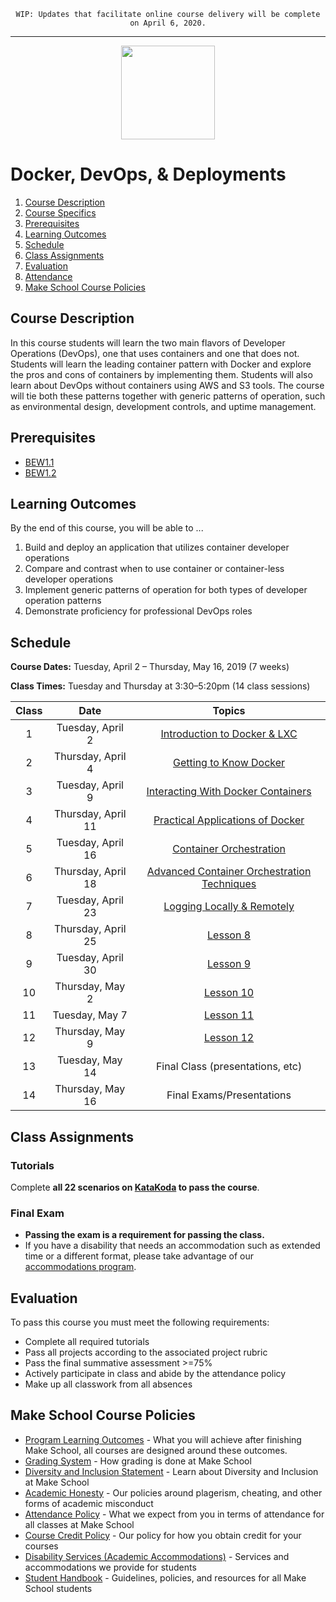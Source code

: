 <p align="center">
  <code>WIP: Updates that facilitate online course delivery will be complete on April 6, 2020.</code>
</p>
<hr>
<p align="center">
  <img src="Images/docker.svg" height="150">
</p>

# Docker, DevOps, & Deployments

1. [Course Description](#course-description)
1. [Course Specifics](#course-specifics)
1. [Prerequisites](#prerequisites)
1. [Learning Outcomes](#learning-outcomes)
1. [Schedule](#schedule)
1. [Class Assignments](#class-assignments)
1. [Evaluation](#evaluation)
1. [Attendance](#attendance)
1. [Make School Course Policies](#make-school-course-policies)

## Course Description

In this course students will learn the two main flavors of Developer Operations (DevOps), one that uses containers and one that does not. Students will learn the leading container pattern with Docker and explore the pros and cons of containers by implementing them. Students will also learn about DevOps without containers using AWS and S3 tools. The course will tie both these patterns together with generic patterns of operation, such as environmental design, development controls, and uptime management.

## Prerequisites

- [BEW1.1](https://make.sc/bew1-1)
- [BEW1.2](https://make.sc/bew1-2)

## Learning Outcomes

By the end of this course, you will be able to ...

1. Build and deploy an application that utilizes container developer operations
1. Compare and contrast when to use container or container-less developer operations
1. Implement generic patterns of operation for both types of developer operation patterns
1. Demonstrate proficiency for professional DevOps roles

## Schedule

**Course Dates:** Tuesday, April 2 – Thursday, May 16, 2019 (7 weeks)

**Class Times:** Tuesday and Thursday at 3:30–5:20pm (14 class sessions)

| Class |          Date          |                 Topics                  |
|:-----:|:----------------------:|:---------------------------------------:|
|  1 |  Tuesday, April 2                        | [Introduction to Docker & LXC](Archive/2019-T4/Lessons/Lesson1.md) |
|  2 |  Thursday, April 4                       | [Getting to Know Docker](Archive/2019-T4/Lessons/Lesson2.md) |
|  3 |  Tuesday, April 9                        | [Interacting With Docker Containers](Archive/2019-T4/Lessons/Lesson3.md) |
|  4 |  Thursday, April 11                      | [Practical Applications of Docker](Archive/2019-T4/Lessons/Lesson4.md) |
|  5 |  Tuesday, April 16                       | [Container Orchestration](Archive/2019-T4/Lessons/Lesson5.md) |
|  6 |  Thursday, April 18                      | [Advanced Container Orchestration Techniques](Archive/2019-T4/Lessons/Lesson6.md) |
|  7 |  Tuesday, April 23                       | [Logging Locally & Remotely](Archive/2019-T4/Lessons/Lesson7.md) |
|  8 |  Thursday, April 25                      | [Lesson 8](Archive/2019-T4/Lessons/Lesson8.md) |
|  9 |  Tuesday, April 30                       | [Lesson 9](Archive/2019-T4/Lessons/Lesson9.md) |
| 10 |  Thursday, May 2                         | [Lesson 10](Archive/2019-T4/Lessons/Lesson10.md) |
| 11 |  Tuesday, May 7                          | [Lesson 11](Archive/2019-T4/Lessons/Lesson11.md) |
| 12 |  Thursday, May 9                         | [Lesson 12](Archive/2019-T4/Lessons/Lesson12.md) |
| 13 |  Tuesday, May 14                         | Final Class (presentations, etc) |
| 14 |  Thursday, May 16                        | Final Exams/Presentations |

## Class Assignments

### Tutorials

Complete **all 22 scenarios on [KataKoda](https://www.katacoda.com/courses/docker) to pass the course**.

### Final Exam

- **Passing the exam is a requirement for passing the class.**
- If you have a disability that needs an accommodation such as extended time or a different format, please take advantage of our [accommodations program](make.sc/disability-policy).

## Evaluation

To pass this course you must meet the following requirements:

- Complete all required tutorials
- Pass all projects according to the associated project rubric
- Pass the final summative assessment >=75%
- Actively participate in class and abide by the attendance policy
- Make up all classwork from all absences


## Make School Course Policies

- [Program Learning Outcomes](https://make.sc/program-learning-outcomes) - What you will achieve after finishing Make School, all courses are designed around these outcomes.
- [Grading System](https://make.sc/grading-system) - How grading is done at Make School
- [Diversity and Inclusion Statement](https://make.sc/diversity-and-inclusion-statement) - Learn about Diversity and Inclusion at Make School
- [Academic Honesty](https://make.sc/academic-honesty-policy) - Our policies around plagerism, cheating, and other forms of academic misconduct 
- [Attendance Policy](https://make.sc/attendance-policy) - What we expect from you in terms of attendance for all classes at Make School
- [Course Credit Policy](https://make.sc/course-credit-policy) - Our policy for how you obtain credit for your courses
- [Disability Services (Academic Accommodations)](https://make.sc/disability-services) - Services and accommodations we provide for students
- [Student Handbook](https://make.sc/student-handbook) - Guidelines, policies, and resources for all Make School students